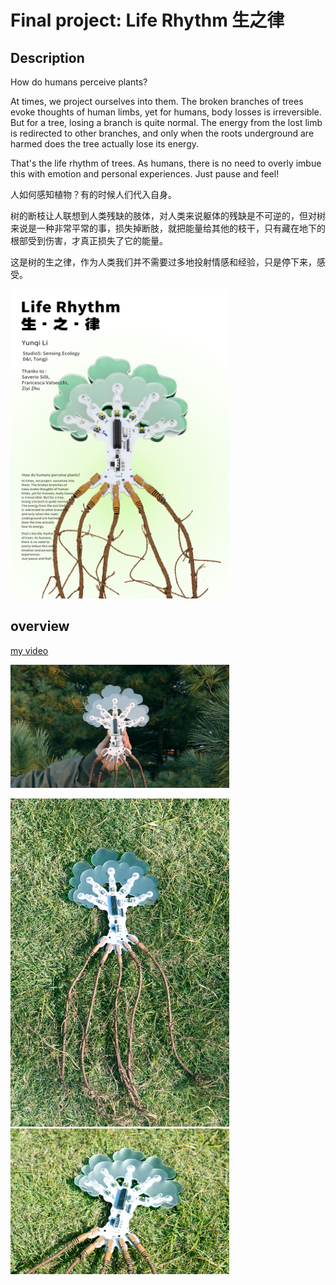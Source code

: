 # Final project: Life Rhythm 生之律

## Description
How do humans perceive plants?

At times, we project ourselves into them. The broken branches of trees evoke thoughts of human limbs, yet for humans, body losses is irreversible. But for a tree, losing a branch is quite normal. The energy from the lost limb is redirected to other branches, and only when the roots underground are harmed does the tree actually lose its energy.

That's the life rhythm of trees. As humans, there is no need to overly imbue this with emotion and personal experiences. Just pause and feel!

人如何感知植物？有的时候人们代入自身。

树的断枝让人联想到人类残缺的肢体，对人类来说躯体的残缺是不可逆的，但对树来说是一种非常平常的事，损失掉断肢，就把能量给其他的枝干，只有藏在地下的根部受到伤害，才真正损失了它的能量。

这是树的生之律，作为人类我们并不需要过多地投射情感和经验，只是停下来，感受。

<p align="left">
	<img src="./images/poster.jpg") alt="size limit image cant be show" width="350">
</p>

## overview
[my video](https://github.com/Yunqi2001/TJU-PCB-2023/blob/main/08-finalproject/final_video.mp4)
<p align="left">
	<img src="./pics/01.jpg") alt="size limit image cant be show" width="350">
</p>
<p align="left">
	<img src="./pics/1.jpg") alt="size limit image cant be show" width="350">
	<img src="./pics/2.jpg") alt="size limit image cant be show" width="350">
</p>

